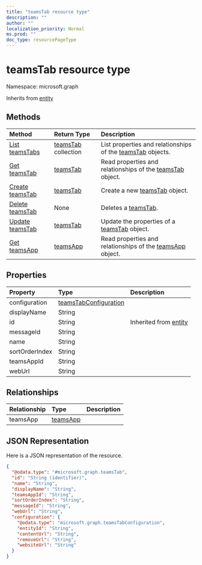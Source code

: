 ```yaml
---
title: "teamsTab resource type"
description: ""
author: ""
localization_priority: Normal
ms.prod: ""
doc_type: resourcePageType
---
```


# teamsTab resource type


Namespace: microsoft.graph




Inherits from [entity](../resources/entity.md)

## Methods
|Method|Return Type|Description|
|:---|:---|:---|
|[List teamsTabs](../api/teamstab-list.md)|[teamsTab](../resources/teamstab.md) collection|List properties and relationships of the [teamsTab](../resources/teamstab.md) objects.|
|[Get teamsTab](../api/teamstab-get.md)|[teamsTab](../resources/teamstab.md)|Read properties and relationships of the [teamsTab](../resources/teamstab.md) object.|
|[Create teamsTab](../api/teamstab-create.md)|[teamsTab](../resources/teamstab.md)|Create a new [teamsTab](../resources/teamstab.md) object.|
|[Delete teamsTab](../api/teamstab-delete.md)|None|Deletes a [teamsTab](../resources/teamstab.md).|
|[Update teamsTab](../api/teamstab-update.md)|[teamsTab](../resources/teamstab.md)|Update the properties of a [teamsTab](../resources/teamstab.md) object.|
|[Get teamsApp](../api/teamsapp-get.md)|[teamsApp](../resources/teamsapp.md)|Read properties and relationships of the [teamsApp](../resources/teamsapp.md) object.|

## Properties
|Property|Type|Description|
|:---|:---|:---|
|configuration|[teamsTabConfiguration](../resources/teamstabconfiguration.md)||
|displayName|String||
|id|String| Inherited from [entity](../resources/entity.md)|
|messageId|String||
|name|String||
|sortOrderIndex|String||
|teamsAppId|String||
|webUrl|String||

## Relationships
|Relationship|Type|Description|
|:---|:---|:---|
|teamsApp|[teamsApp](../resources/teamsapp.md)||

## JSON Representation
Here is a JSON representation of the resource.
<!-- {
  "blockType": "resource",
  "keyProperty": "id",
  "@odata.type": "microsoft.graph.teamsTab",
  "baseType": "microsoft.graph.entity",
  "openType": false
}
-->
``` json
{
  "@odata.type": "#microsoft.graph.teamsTab",
  "id": "String (identifier)",
  "name": "String",
  "displayName": "String",
  "teamsAppId": "String",
  "sortOrderIndex": "String",
  "messageId": "String",
  "webUrl": "String",
  "configuration": {
    "@odata.type": "microsoft.graph.teamsTabConfiguration",
    "entityId": "String",
    "contentUrl": "String",
    "removeUrl": "String",
    "websiteUrl": "String"
  }
}
```

